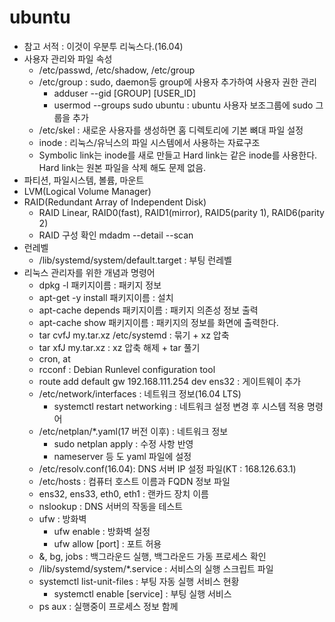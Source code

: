 # ubuntu
- 참고 서적 : 이것이 우분투 리눅스다.(16.04)
- 사용자 관리와 파일 속성
  - /etc/passwd, /etc/shadow, /etc/group 
  - /etc/group : sudo, daemon등 group에 사용자 추가하여 사용자 권한 관리
    - adduser --gid [GROUP] [USER_ID]
    - usermod --groups sudo ubuntu : ubuntu 사용자 보조그룹에 sudo 그룹을 추가
  - /etc/skel : 새로운 사용자를 생성하면 홈 디렉토리에 기본 뼈대 파일 설정
  - inode : 리눅스/유닉스의 파일 시스템에서 사용하는 자료구조
  - Symbolic link는 inode를 새로 만들고 Hard link는 같은 inode를 사용한다. 
    Hard link는 원본 파일을 삭제 해도 문제 없음.
- 파티션, 파일시스템, 볼륨, 마운트
- LVM(Logical Volume Manager)
- RAID(Redundant Array of Independent Disk)
  - RAID Linear, RAID0(fast), RAID1(mirror), RAID5(parity 1), RAID6(parity 2)
  - RAID 구성 확인 mdadm --detail --scan
- 런레벨
  - /lib/systemd/system/default.target : 부팅 런레벨
- 리눅스 관리자를 위한 개념과 명령어  
  - dpkg -l 패키지이름 : 패키지 정보
  - apt-get -y install 패키지이름 : 설치
  - apt-cache depends 패키지이름 : 패키지 의존성 정보 출력
  - apt-cache show 패키지이름 : 패키지의 정보를 화면에 출력한다.
  - tar cvfJ my.tar.xz /etc/systemd : 묶기 + xz 압축
  - tar xfJ my.tar.xz : xz 압축 해제 + tar 풀기
  - cron, at
  - rcconf : Debian Runlevel configuration tool
  - route add default gw 192.168.111.254 dev ens32 : 게이트웨이 추가
  - /etc/network/interfaces : 네트워크 정보(16.04 LTS) 
    - systemctl restart networking : 네트워크 설정 변경 후 시스템 적용 명령어
  - /etc/netplan/*.yaml(17 버전 이후) : 네트워크 정보
    - sudo netplan apply : 수정 사항 반영
    - nameserver 등 도 yaml 파일에 설정
  - /etc/resolv.conf(16.04): DNS 서버 IP 설정 파일(KT : 168.126.63.1)
  - /etc/hosts : 컴퓨터 호스트 이름과 FQDN 정보 파일
  - ens32, ens33, eth0, eth1 : 랜카드 장치 이름 
  - nslookup : DNS 서버의 작동을 테스트
  - ufw : 방화벽
    - ufw enable : 방화벽 설정
    - ufw allow [port] : 포트 허용
  - &, bg, jobs : 백그라운드 실행, 백그라운드 가동 프로세스 확인
  - /lib/systemd/system/*.service : 서비스의 실행 스크립트 파일
  - systemctl list-unit-files : 부팅 자동 실행 서비스 현황
    - systemctl enable [service] : 부팅 실행 서비스 
  - ps aux : 실행중이 프로세스 정보 함께 
